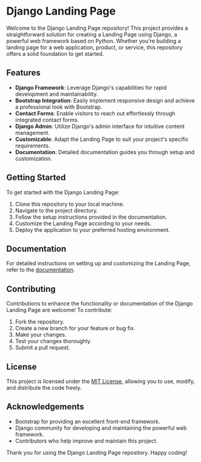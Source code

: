 # Django Landing Page

Welcome to the Django Landing Page repository! This project provides a straightforward solution for creating a Landing Page using Django, a powerful web framework based on Python. Whether you're building a landing page for a web application, product, or service, this repository offers a solid foundation to get started.

## Features

- **Django Framework**: Leverage Django's capabilities for rapid development and maintainability.
- **Bootstrap Integration**: Easily implement responsive design and achieve a professional look with Bootstrap.
- **Contact Forms**: Enable visitors to reach out effortlessly through integrated contact forms.
- **Django Admin**: Utilize Django's admin interface for intuitive content management.
- **Customizable**: Adapt the Landing Page to suit your project's specific requirements.
- **Documentation**: Detailed documentation guides you through setup and customization.

## Getting Started

To get started with the Django Landing Page:

1. Clone this repository to your local machine.
2. Navigate to the project directory.
3. Follow the setup instructions provided in the documentation.
4. Customize the Landing Page according to your needs.
5. Deploy the application to your preferred hosting environment.

## Documentation

For detailed instructions on setting up and customizing the Landing Page, refer to the [documentation](docs/README.md).

## Contributing

Contributions to enhance the functionality or documentation of the Django Landing Page are welcome! To contribute:

1. Fork the repository.
2. Create a new branch for your feature or bug fix.
3. Make your changes.
4. Test your changes thoroughly.
5. Submit a pull request.

## License

This project is licensed under the [MIT License](LICENSE), allowing you to use, modify, and distribute the code freely.

## Acknowledgements

- Bootstrap for providing an excellent front-end framework.
- Django community for developing and maintaining the powerful web framework.
- Contributors who help improve and maintain this project.

Thank you for using the Django Landing Page repository. Happy coding!
